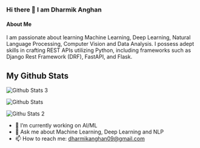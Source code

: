 
### Hi there 👋 I am Dharmik Anghan

#### About Me

I am passionate about learning Machine Learning, Deep Learning, Natural Language Processing, Computer Vision and Data Analysis. I possess adept skills in crafting REST APIs utilizing Python, including frameworks such as Django Rest Framework (DRF), FastAPI, and Flask.

## My Github Stats

![Github Stats 3](https://github-readme-stats.vercel.app/api?username=dharmik-anghan)

![Github Stats](https://github-readme-streak-stats.herokuapp.com/?user=dharmik-anghan)

![Githu Stats 2](https://github-readme-stats.vercel.app/api/top-langs/?username=dharmik-anghan)

- 🔭 I’m currently working on AI/ML
- 💬 Ask me about Machine Learning, Deep Learning and NLP
- 📫 How to reach me: dharmikanghan09@gmail.com

<!--
**dharmik-anghan/dharmik-anghan** is a ✨ _special_ ✨ repository because its `README.md` (this file) appears on your GitHub profile.

Here are some ideas to get you started:

- 🔭 I’m currently working on ...
- 🌱 I’m currently learning ...
- 👯 I’m looking to collaborate on ...
- 🤔 I’m looking for help with ...
- 💬 Ask me about ...
- 📫 How to reach me: ...
- 😄 Pronouns: ...
- ⚡ Fun fact: ...
-->
